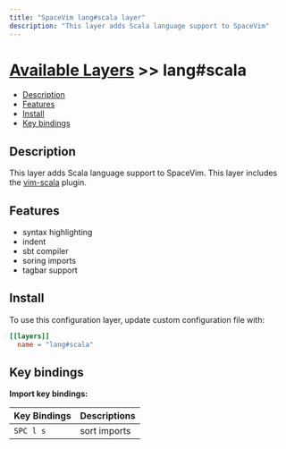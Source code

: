 ```yaml
---
title: "SpaceVim lang#scala layer"
description: "This layer adds Scala language support to SpaceVim"
---
```


# [Available Layers](../../) >> lang#scala

<!-- vim-markdown-toc GFM -->

- [Description](#description)
- [Features](#features)
- [Install](#install)
- [Key bindings](#key-bindings)

<!-- vim-markdown-toc -->

## Description

This layer adds Scala language support to SpaceVim. This layer includes the [vim-scala](https://github.com/derekwyatt/vim-scala) plugin.

## Features

- syntax highlighting
- indent
- sbt compiler
- soring imports
- tagbar support

## Install

To use this configuration layer, update custom configuration file with:

```toml
[[layers]]
  name = "lang#scala"
```

## Key bindings

**Import key bindings:**

| Key Bindings | Descriptions              |
| ------------ | ------------------------- |
| `SPC l s`    | sort imports              |
